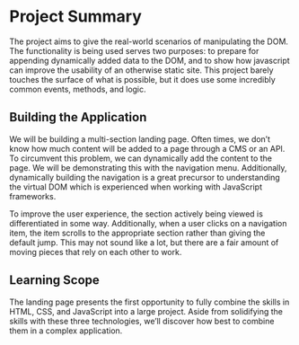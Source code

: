 # Project Summary
The project aims to give the real-world scenarios of manipulating the DOM. The functionality is being used serves two purposes: to prepare for appending dynamically added data to the DOM, and to show how javascript can improve the usability of an otherwise static site. This project barely touches the surface of what is possible, but it does use some incredibly common events, methods, and logic.

## Building the Application
We will be building a multi-section landing page. Often times, we don’t know how much content will be added to a page through a CMS or an API. To circumvent this problem, we can dynamically add the content to the page. We will be demonstrating this with the navigation menu. Additionally, dynamically building the navigation is a great precursor to understanding the virtual DOM which is experienced when working with JavaScript frameworks.

To improve the user experience, the section actively being viewed is differentiated in some way. Additionally, when a user clicks on a navigation item, the item scrolls to the appropriate section rather than giving the default jump. This may not sound like a lot, but there are a fair amount of moving pieces that rely on each other to work.

## Learning Scope
The landing page presents the first opportunity to fully combine the skills in HTML, CSS, and JavaScript into a large project. Aside from solidifying the skills with these three technologies, we’ll discover how best to combine them in a complex application.

